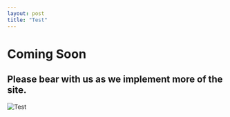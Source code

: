 ```yaml
---
layout: post
title: "Test"
---
```


# Coming Soon

## Please bear with us as we implement more of the site.

![Test](/assets/Banner.png)